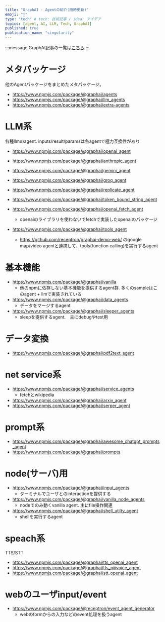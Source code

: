```yaml
---
title: "GraphAI - Agentの紹介(随時更新)"
emoji: "🤖"
type: "tech" # tech: 技術記事 / idea: アイデア
topics: [agent, AI, LLM, Tech, GraphAI]
published: true
publication_name: "singularity"
---
```


:::message
GraphAI記事の一覧は[こちら](https://zenn.dev/singularity/articles/graphai-index)
:::

# メタパッケージ
他のAgentパッケージをまとめたメタパッケージ。

- https://www.npmjs.com/package/@graphai/agents
- https://www.npmjs.com/package/@graphai/llm_agents
- https://www.npmjs.com/package/@graphai/extra-agents

# LLM系
各種llmのagent.
inputs/result/paramsは各agentで極力互換性があり

- https://www.npmjs.com/package/@graphai/openai_agent
- https://www.npmjs.com/package/@graphai/anthropic_agent
- https://www.npmjs.com/package/@graphai/gemini_agent
- https://www.npmjs.com/package/@graphai/groq_agent
- https://www.npmjs.com/package/@graphai/replicate_agent

- https://www.npmjs.com/package/@graphai/token_bound_string_agent
- https://www.npmjs.com/package/@graphai/openai_fetch_agent
  - openaiのライブラリを使わないでfetchで実装したopenaiのパッケージ
- https://www.npmjs.com/package/@graphai/tools_agent
  - https://github.com/receptron/graphai-demo-web/ のgoogle map/video agentと連携して、tools(function calling)を実行するagent


# 基本機能

- https://www.npmjs.com/package/@graphai/vanilla
  - 他のnpmに依存しない基本機能を提供するagent群. 多くのsampleはこのagent + llmで実装されている
- https://www.npmjs.com/package/@graphai/data_agents
  - データをマージするagent
- https://www.npmjs.com/package/@graphai/sleeper_agents
  - sleepを提供するagent.　主にdebugやtest用
  
# データ変換

- https://www.npmjs.com/package/@graphai/pdf2text_agent

# net service系

- https://www.npmjs.com/package/@graphai/service_agents
  - fetchとwikipedia
- https://www.npmjs.com/package/@graphai/arxiv_agent
- https://www.npmjs.com/package/@graphai/serper_agent

# prompt系
- https://www.npmjs.com/package/@graphai/awesome_chatgpt_prompts_agent
- https://www.npmjs.com/package/@graphai/prompts



# node(サーバ)用
- https://www.npmjs.com/package/@graphai/input_agents
  - ターミナルでユーザとのinteractionを提供する
- https://www.npmjs.com/package/@graphai/vanilla_node_agents
  - nodeでのみ動くvanilla agent. 主にfile操作関連
- https://www.npmjs.com/package/@graphai/shell_utilty_agent
  - shellを実行するagent

# speach系

TTS/STT

- https://www.npmjs.com/package/@graphai/tts_openai_agent
- https://www.npmjs.com/package/@graphai/tts_nijivoice_agent
- https://www.npmjs.com/package/@graphai/stt_openai_agent


# webのユーザinput/event

- https://www.npmjs.com/package/@receptron/event_agent_generator
  - webのformからの入力などのevent処理を扱うagent
  